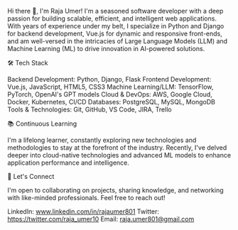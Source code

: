 Hi there 👋, I'm Raja Umer!
I'm a seasoned software developer with a deep passion for building scalable, efficient, and intelligent web applications. With years of experience under my belt, I specialize in Python and Django for backend development, Vue.js for dynamic and responsive front-ends, and am well-versed in the intricacies of Large Language Models (LLM) and Machine Learning (ML) to drive innovation in AI-powered solutions.

🛠️ Tech Stack

Backend Development: Python, Django, Flask
Frontend Development: Vue.js, JavaScript, HTML5, CSS3
Machine Learning/LLM: TensorFlow, PyTorch, OpenAI's GPT models
Cloud & DevOps: AWS, Google Cloud, Docker, Kubernetes, CI/CD
Databases: PostgreSQL, MySQL, MongoDB
Tools & Technologies: Git, GitHub, VS Code, JIRA, Trello

📚 Continuous Learning

I'm a lifelong learner, constantly exploring new technologies and methodologies to stay at the forefront of the industry. Recently, I've delved deeper into cloud-native technologies and advanced ML models to enhance application performance and intelligence.

🤝 Let's Connect

I'm open to collaborating on projects, sharing knowledge, and networking with like-minded professionals. Feel free to reach out!

LinkedIn: www.linkedin.com/in/rajaumer801
Twitter: https://twitter.com/raja_umer10
Email: raja.umer801@gmail.com

